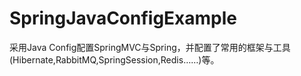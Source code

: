 # SpringJavaConfigExample
采用Java Config配置SpringMVC与Spring，并配置了常用的框架与工具(Hibernate,RabbitMQ,SpringSession,Redis……)等。
